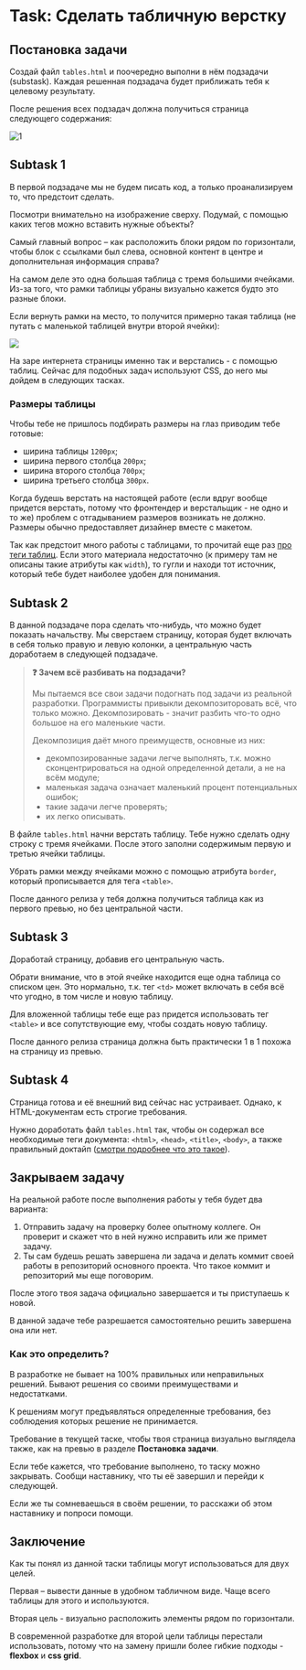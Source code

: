 # Task: Сделать табличную верстку

## Постановка задачи

Создай файл `tables.html` и поочередно выполни в нём подзадачи (substask). Каждая решенная подзадача будет приближать тебя к целевому результату.

После решения всех подзадач должна получиться страница следующего содержания: 

![1](https://github.com/baysarov-web/html-tables/assets/155926464/efadcde5-3053-4fc9-b18f-0bd5ee9992de)

## Subtask 1

В первой подзадаче мы не будем писать код, а только проанализируем то, что предстоит сделать.

Посмотри внимательно на изображение сверху. Подумай, с помощью каких тегов можно вставить нужные объекты?

Самый главный вопрос – как расположить блоки рядом по горизонтали, чтобы блок с ссылками был слева, основной контент в центре и дополнительная информация справа?

На самом деле это одна большая таблица с тремя большими ячейками. Из-за того, что рамки таблицы убраны визуально кажется будто это разные блоки.

Если вернуть рамки на место, то получится примерно такая таблица (не путать с маленькой таблицей внутри второй ячейки):

![](./assets/2.png)

На заре интернета страницы именно так и верстались - с помощью таблиц. Сейчас для подобных задач используют CSS, до него мы дойдем в следующих тасках.

### Размеры таблицы

Чтобы тебе не пришлось подбирать размеры на глаз приводим тебе готовые:

- ширина таблицы  `1200px`;
- ширина первого столбца `200px`;
- ширина второго столбца `700px`;
- ширина третьего столбца `300px`.

Когда будешь верстать на настоящей работе (если вдруг вообще придется верстать, потому что фронтендер и верстальщик - не одно и то же) проблем с отгадыванием размеров возникать не должно. Размеры обычно предоставляет дизайнер вместе с макетом.

Так как предстоит много работы с таблицами, то прочитай еще раз [про теги таблиц](https://doka.guide/html/tables). Если этого материала недостаточно (к примеру там не описаны такие атрибуты как `width`), то гугли и находи тот источник, который тебе будет наиболее удобен для понимания. 


## Subtask 2

В данной подзадаче пора сделать что-нибудь, что можно будет показать начальству. Мы сверстаем страницу, которая будет включать в себя только правую и левую колонки, а центральную часть доработаем в следующей подзадаче.

> **❓ Зачем всё разбивать на подзадачи?**
> 
> Мы пытаемся все свои задачи подогнать под задачи из реальной разработки. Программисты привыкли декомпозиторовать всё, что только можно. Декомпозировать - значит разбить что-то одно большое на его маленькие части.
> 
> Декомпозиция даёт много преимуществ, основные из них: 
> - декомпозированные задачи легче выполнять, т.к. можно сконцентрироваться на одной определенной детали, а не на всём модуле;
> - маленькая задача означает маленький процент потенциальных ошибок;
> - такие задачи легче проверять;
> - их легко описывать.

В файле `tables.html` начни верстать таблицу. Тебе нужно сделать одну строку с тремя ячейками. После этого заполни содержимым первую и третью ячейки таблицы.

Убрать рамки между ячейками можно с помощью атрибута `border`, который прописывается для тега `<table>`.

После данного релиза у тебя должна получиться таблица как из первого превью, но без центральной части.

## Subtask 3

Доработай страницу, добавив его центральную часть.

Обрати внимание, что в этой ячейке находится еще одна таблица со списком цен. Это нормально, т.к. тег `<td>` может включать в себя всё что угодно, в том числе и новую таблицу.

Для вложенной таблицы тебе еще раз придется использовать тег `<table>` и все сопутствующие ему, чтобы создать новую таблицу. 

После данного релиза страница должна быть практически 1 в 1 похожа на страницу из превью.

## Subtask 4

Страница готова и её внешний вид сейчас нас устраивает. Однако, к HTML-документам есть строгие требования.

Нужно доработать файл `tables.html` так, чтобы он содержал все необходимые теги документа: `<html>`, `<head>`, `<title>`, `<body>`, а также правильный доктайп ([смотри подробнее что это такое](https://doka.guide/html/doctype/)).

## Закрываем задачу

На реальной работе после выполнения работы у тебя будет два варианта:

1) Отправить задачу на проверку более опытному коллеге. Он проверит и скажет что в ней нужно исправить или же примет задачу.
2) Ты сам будешь решать завершена ли задача и делать коммит своей работы в репозиторий основного проекта. Что такое коммит и репозиторий мы еще поговорим.

После этого твоя задача официально завершается и ты приступаешь к новой.

В данной задаче тебе разрешается самостоятельно решить завершена она или нет.

### Как это определить?

В разработке не бывает на 100% правильных или неправильных решений. Бывают решения со своими преимуществами и недостатками.

К решениям могут предъявляться определенные требования, без соблюдения которых решение не принимается.

Требование в текущей таске, чтобы твоя страница визуально выглядела также, как на превью в разделе **Постановка задачи**.

Если тебе кажется, что требование выполнено, то таску можно закрывать. Сообщи наставнику, что ты её завершил и перейди к следующей.

Если же ты сомневаешься в своём решении, то расскажи об этом наставнику и попроси помощи.

## Заключение

Как ты понял из данной таски таблицы могут использоваться для двух целей. 

Первая – вывести данные в удобном табличном виде. Чаще всего таблицы для этого и используются.

Вторая цель - визуально расположить элементы рядом по горизонтали.

В современной разработке для второй цели таблицы перестали использовать, потому что на замену пришли более гибкие подходы - **flexbox** и **css grid**.
